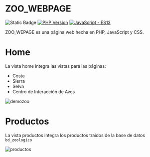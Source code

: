 # ZOO_WEBPAGE
![Static Badge](https://img.shields.io/badge/Size-_73mb-blue)
[![PHP Version](https://img.shields.io/badge/PHP-%5E8.3.1-blue)](https://www.php.net/releases/)
[![JavaScript - ES13](https://img.shields.io/static/v1?label=JavaScript&message=ES13&color=blue&logo=javascript)](https://)

ZOO_WEPAGE es una página web hecha en PHP, JavaScript y CSS. 

# Home
La vista home integra las vistas para las páginas:
- Costa
- Sierra
- Selva
- Centro de Interacción de Aves

![demozoo](https://github.com/Belthanbu/ZOO_WEBPAGE/assets/107085913/02348b12-5845-4348-b658-1d80beeaff0f)

# Productos
La vista productos integra los productos traidos de la base de datos `bd_zoologico`

![productos](https://github.com/Belthanbu/ZOO_WEBPAGE/assets/107085913/4aecf922-5076-42df-b7ff-be18dfa6378f)


